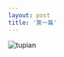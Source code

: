 ```yaml
---
layout: post
title: '第一篇'
---
```

<!-- ![tupian]({{site.url}}/assets/logo.png) -->

![tupian]({{site.url}}/assets/logo.jpg)

　　　　